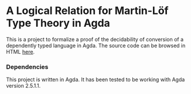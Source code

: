 # A Logical Relation for Martin-Löf Type Theory in Agda #

This is a project to formalize a proof of the decidability of conversion of a dependently typed language in Agda.
The source code can be browsed in HTML [here](https://mr-ohman.github.io/logrel-mltt/).

### Dependencies ###

This project is written in Agda. It has been tested to be working with Agda version 2.5.1.1.